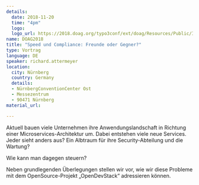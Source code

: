 ```yaml
---
details:
  date: 2018-11-20
  time: "4pm"
  logo:
  logo_url: https://2018.doag.org/typo3conf/ext/doag/Resources/Public/Images/logo.jpg
name: DOAG2018
title: "Speed und Compliance: Freunde oder Gegner?"
type: Vortrag
language: DE
speaker: richard.attermeyer
location: 
  city: Nürnberg
  country: Germany
  details: 
  - NürnbergConventionCenter Ost
  - Messezentrum
  - 90471 Nürnberg
material_url:

---
```


Aktuell bauen viele Unternehmen ihre Anwendungslandschaft in Richtung einer Microservices-Architektur um.
Dabei entstehen viele neue Services. Jeder sieht anders aus? Ein Albtraum für ihre Security-Abteilung und die Wartung?

Wie kann man dagegen steuern? 

Neben grundlegenden Überlegungen stellen wir vor, wie wir diese Probleme mit dem OpenSource-Projekt „OpenDevStack“ adressieren können.



